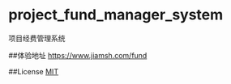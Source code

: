 # project_fund_manager_system
项目经费管理系统

##体验地址
https://www.jiamsh.com/fund

##License
[MIT](https://github.com/meizhongxiang/project_fund_manager_system/blob/master/project_fund_manager_system/LICENSE)
